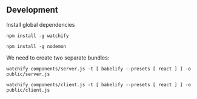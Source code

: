 ## Development

Install global dependencies

`npm install -g watchify`

`npm install -g nodemon`

We need to create two separate bundles:

`watchify components/server.js -t [ babelify --presets [ react ] ] -o public/server.js`

`watchify components/client.js -t [ babelify --presets [ react ] ] -o public/client.js`
